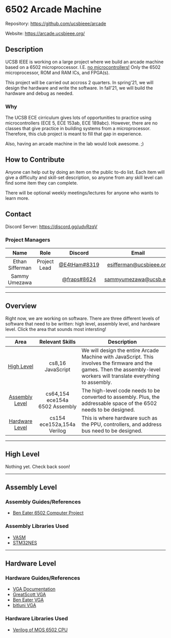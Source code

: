 
<!-- README.md -->

# 6502 Arcade Machine

Repository: https://github.com/ucsbieee/arcade

Website: https://arcade.ucsbieee.org/

## Description

UCSB IEEE is working on a large project where we build an arcade machine based on a 6502 microproccessor. I.E. <ins>no microcontrollers!</ins> Only the 6502 microprocessor, ROM and RAM ICs, and FPGA(s).

This project will be carried out accross 2 quarters. In spring'21, we will design the hardware and write the software. In fall'21, we will build the hardware and debug as needed.

### Why

The UCSB ECE cirriculum gives lots of opportunities to practice using microcontrollers (ECE 5, ECE 153ab, ECE 189abc). However, there are no classes that give practice in building systems from a microprocessor. Therefore, this club project is meant to fill that gap in experience.

Also, having an arcade machine in the lab would look awesome. ;)

## How to Contribute

Anyone can help out by doing an item on the public to-do list. Each item will give a difficulty and skill-set description, so anyone from any skill level can find some item they can complete.

There will be optional weekly meetings/lectures for anyone who wants to learn more.

## Contact

Discord Server: https://discord.gg/udvRzqV

### Project Managers

<!-- README\tables\project-managers.tgn -->
|       Name      |     Role     |                             Discord                             |          Email          |
|:---------------:|:------------:|:---------------------------------------------------------------:|:-----------------------:|
| Ethan Sifferman | Project Lead | [@E4tHam#8319](https://discordapp.com/users/120303964448096258) | esifferman@ucsbieee.org |
|  Sammy Umezawa  |              |  [@fraps#8624](https://discordapp.com/users/260474815184502785) |  sammyumezawa@ucsb.edu  |

---

## Overview

<!-- README\tables\areas.tgn -->
Right now, we are working on software. There are three different levels of software that need to be written: high level, assembly level, and hardware level. Click the area that sounds most intersting!

|                Area               |              Relevant Skills              | Description                                                                                                                                                                |
|:---------------------------------:|:-----------------------------------------:|----------------------------------------------------------------------------------------------------------------------------------------------------------------------------|
|     [High Level](#high-level)     |            cs8,16<br>JavaScript           | We will design the entire Arcade Machine with JavaScript. This involves the firmware and the games. Then the assembly-level workers will translate everything to assembly. |
| [Assembly Level](#assembly-level) | cs64,154<br>ece154a<br>6502&nbsp;Assembly | The high-level code needs to be converted to assembly. Plus, the addressable space of the 6502 needs to be designed.                                                       |
| [Hardware Level](#hardware-level) |      cs154<br>ece152a,154a<br>Verilog     | This is where hardware such as the PPU, controllers, and address bus need to be designed.                                                                                  |
---

## High Level

Nothing yet. Check back soon!

<!-- ### Software Guides/References -->

<!-- ### Software Libraries Used -->

---

## Assembly Level

### Assembly Guides/References

* [Ben Eater 6502 Computer Project](https://www.youtube.com/watch?v=LnzuMJLZRdU&list=PLowKtXNTBypFbtuVMUVXNR0z1mu7dp7eH)

### Assembly Libraries Used

* [VASM](http://sun.hasenbraten.de/vasm)
* [STM32NES](https://github.com/jefflongo/stm32nes)

---

## Hardware Level

### Hardware Guides/References

* [VGA Documentation](http://www.tinyvga.com/)
* [GreatScott VGA](https://youtu.be/ZNunxg7o8l0)
* [Ben Eater VGA](https://youtu.be/uqY3FMuMuRo)
* [bitluni VGA](https://youtu.be/qJ68fRff5_k)

### Hardware Libraries Used

* [Verilog of MOS 6502 CPU](https://github.com/Arlet/verilog-6502)
